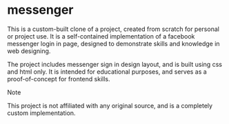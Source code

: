 # messenger
This is a custom-built clone of a project, created from scratch for personal or project use. It is a self-contained implementation of a facebook messenger login in page, designed to demonstrate skills and knowledge in web designing.

The project includes messenger sign in design layout, and is built using css and html only. It is intended for educational purposes, and serves as a proof-of-concept for frontend skills.

> [!NOTE]
 This project is not affiliated with any original source, and is a completely custom implementation.
